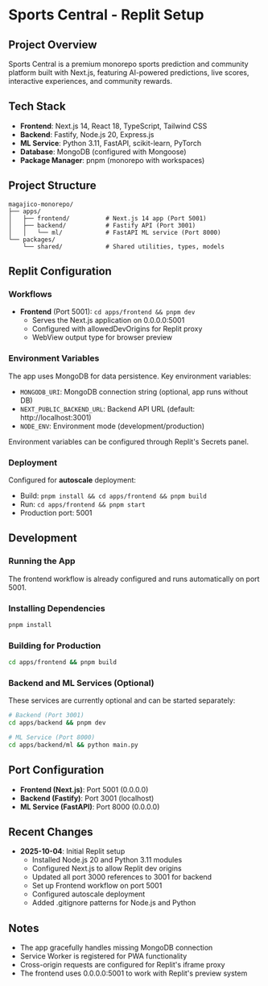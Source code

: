 # Sports Central - Replit Setup

## Project Overview
Sports Central is a premium monorepo sports prediction and community platform built with Next.js, featuring AI-powered predictions, live scores, interactive experiences, and community rewards.

## Tech Stack
- **Frontend**: Next.js 14, React 18, TypeScript, Tailwind CSS
- **Backend**: Fastify, Node.js 20, Express.js
- **ML Service**: Python 3.11, FastAPI, scikit-learn, PyTorch
- **Database**: MongoDB (configured with Mongoose)
- **Package Manager**: pnpm (monorepo with workspaces)

## Project Structure
```
magajico-monorepo/
├── apps/
│   ├── frontend/          # Next.js 14 app (Port 5001)
│   ├── backend/           # Fastify API (Port 3001)
│   │   └── ml/            # FastAPI ML service (Port 8000)
└── packages/
    └── shared/            # Shared utilities, types, models
```

## Replit Configuration

### Workflows
- **Frontend** (Port 5001): `cd apps/frontend && pnpm dev`
  - Serves the Next.js application on 0.0.0.0:5001
  - Configured with allowedDevOrigins for Replit proxy
  - WebView output type for browser preview

### Environment Variables
The app uses MongoDB for data persistence. Key environment variables:
- `MONGODB_URI`: MongoDB connection string (optional, app runs without DB)
- `NEXT_PUBLIC_BACKEND_URL`: Backend API URL (default: http://localhost:3001)
- `NODE_ENV`: Environment mode (development/production)

Environment variables can be configured through Replit's Secrets panel.

### Deployment
Configured for **autoscale** deployment:
- Build: `pnpm install && cd apps/frontend && pnpm build`
- Run: `cd apps/frontend && pnpm start`
- Production port: 5001

## Development

### Running the App
The frontend workflow is already configured and runs automatically on port 5001.

### Installing Dependencies
```bash
pnpm install
```

### Building for Production
```bash
cd apps/frontend && pnpm build
```

### Backend and ML Services (Optional)
These services are currently optional and can be started separately:
```bash
# Backend (Port 3001)
cd apps/backend && pnpm dev

# ML Service (Port 8000)
cd apps/backend/ml && python main.py
```

## Port Configuration
- **Frontend (Next.js)**: Port 5001 (0.0.0.0)
- **Backend (Fastify)**: Port 3001 (localhost)
- **ML Service (FastAPI)**: Port 8000 (0.0.0.0)

## Recent Changes
- **2025-10-04**: Initial Replit setup
  - Installed Node.js 20 and Python 3.11 modules
  - Configured Next.js to allow Replit dev origins
  - Updated all port 3000 references to 3001 for backend
  - Set up Frontend workflow on port 5001
  - Configured autoscale deployment
  - Added .gitignore patterns for Node.js and Python

## Notes
- The app gracefully handles missing MongoDB connection
- Service Worker is registered for PWA functionality
- Cross-origin requests are configured for Replit's iframe proxy
- The frontend uses 0.0.0.0:5001 to work with Replit's preview system
